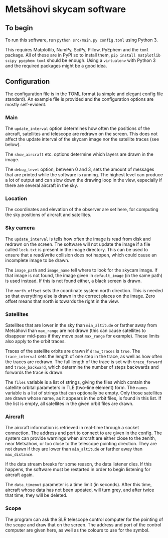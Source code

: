 
# Metsähovi skycam software

## To begin

To run this software, run `python src/main.py config.toml` using Python 3.

This requires Matplotlib, NumPy, SciPy, Pillow, PyEphem and the `toml` package. All of
these are in PyPI so to install them, `pip install matplotlib scipy pyephem toml` should
be enough. Using a `virtualenv` with Python 3 and the required packages might be a good
idea.


## Configuration

The configuration file is in the TOML format (a simple and elegant config file standard).
An example file is provided and the configuration options are mostly self-evident.

### Main

The `update_interval` option determines how often the positions of the aircraft,
satellites and telescope are redrawn on the screen. This does not affect the update
interval of the skycam image nor the satellite traces (see below).

The `show_aircraft` etc. options determine which layers are drawn in the image.

The `debug_level` option, between 0 and 3, sets the amount of messages that are printed
while the software is running. The highest level can produce a lot of output and can slow
down the drawing loop in the view, especially if there are several aircraft in the sky.

### Location

The coordinates and elevation of the observer are set here, for computing the sky
positions of aircraft and satellites.

### Sky camera

The `update_interval` is tells how often the image is read from disk and redrawn on the
screen. The software will not update the image if a file called `lock.txt` is present in
the image directory. This can be used to ensure that a read/write collision does not
happen, which could cause an incomplete image to be drawn.

The `image_path` and `image_name` tell where to look for the skycam image. If that image
is not found, the image given in `default_image` (in the same path) is used instead. If
this is not found either, a black screen is drawn.

The `north_offset` sets the coordinate system north direction. This is needed so that
everything else is drawn in the correct places on the image. Zero offset means that north
is towards the right in the view.

### Satellites

Satellites that are lower in the sky than `min_altitude` or farther away from Metsähovi
than `max_range` are not drawn (this can cause satellites to disappear mid-pass if they
move past `max_range` for example). These limits also apply to the orbit traces.

Traces of the satellite orbits are drawn if `draw_traces` is `true`. The `trace_interval`
sets the length of one step in the trace, as well as how often the traces are redrawn.
The full length of the trace is set with `trace_forward` and `trace_backward`, which
determine the number of steps backwards and forwards the trace is drawn.

The `files` variable is a list of strings, giving the files which contain the satellite
orbital parameters in TLE (two-line element) form. The `names` variable is a list of
strings that can optionally be empty. Only those satellites are drawn whose name, as it
appears in the orbit files, is found in this list. If the list is empty, all satellites
in the given orbit files are drawn.


### Aircraft

The aircraft information is retrieved in real-time through a socket connection. The
address and port to connect to are given in the config. The system can provide warnings
when aircraft are either close to the zenith, near Metsähovi, or too close to the
telescope pointing direction. They are not drawn if they are lower than `min_altitude` or
farther away than `max_distance`.

If the data stream breaks for some reason, the data listener dies. If this happens, the
software must be restarted in order to begin listening for aircraft again.

The `data_timeout` parameter is a time limit (in seconds). After this time, aircraft
whose data has not been updated, will turn grey, and after twice that time, they will be
deleted.

### Scope

The program can ask the SLR telescope control computer for the pointing of the scope and
draw that on the screen. The address and port of the control computer are given here, as
well as the colours to use for the symbol.


